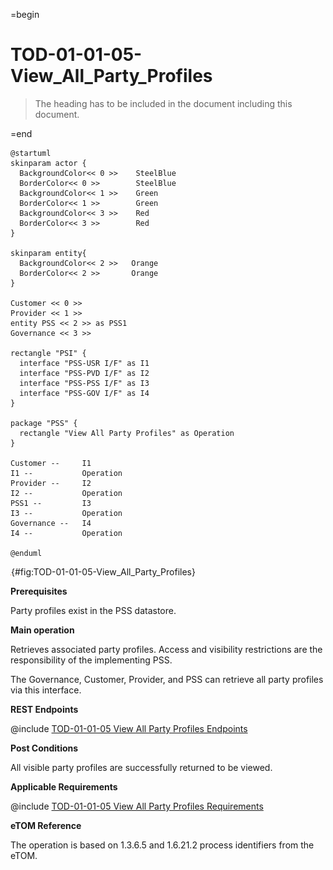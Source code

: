 =begin

# TOD-01-01-05-View_All_Party_Profiles

> The heading has to be included in the document including this document.

=end


```plantuml
@startuml
skinparam actor {
  BackgroundColor<< 0 >>    SteelBlue
  BorderColor<< 0 >>        SteelBlue
  BackgroundColor<< 1 >>    Green
  BorderColor<< 1 >>        Green
  BackgroundColor<< 3 >>    Red
  BorderColor<< 3 >>        Red
}

skinparam entity{
  BackgroundColor<< 2 >>   Orange
  BorderColor<< 2 >>       Orange
}

Customer << 0 >>
Provider << 1 >>
entity PSS << 2 >> as PSS1
Governance << 3 >>

rectangle "PSI" {
  interface "PSS-USR I/F" as I1
  interface "PSS-PVD I/F" as I2
  interface "PSS-PSS I/F" as I3
  interface "PSS-GOV I/F" as I4
}

package "PSS" {
  rectangle "View All Party Profiles" as Operation
}

Customer --     I1
I1 --           Operation
Provider --     I2
I2 --           Operation
PSS1 --         I3
I3 --           Operation
Governance --   I4
I4 --           Operation

@enduml

```


![**TOD-01-01-05**: View All Party Profiles](../../common/pixel.png){#fig:TOD-01-01-05-View_All_Party_Profiles}

**Prerequisites**

Party profiles exist in the PSS datastore.

**Main operation**

Retrieves associated party profiles.
Access and visibility restrictions are the responsibility of the implementing PSS.

The Governance, Customer, Provider, and PSS can retrieve all party profiles via this interface.

**REST Endpoints**

@include [TOD-01-01-05 View All Party Profiles Endpoints](endpoints/TOD-01-01-05-View_All_Party_Profiles-endpoints.md)

**Post Conditions**

All visible party profiles are successfully returned to be viewed.

**Applicable Requirements**

@include [TOD-01-01-05 View All Party Profiles Requirements](requirements/TOD-01-01-05-View_All_Party_Profiles-requirements.md)

**eTOM Reference**

The operation is based on 1.3.6.5 and 1.6.21.2 process identifiers from the eTOM.

